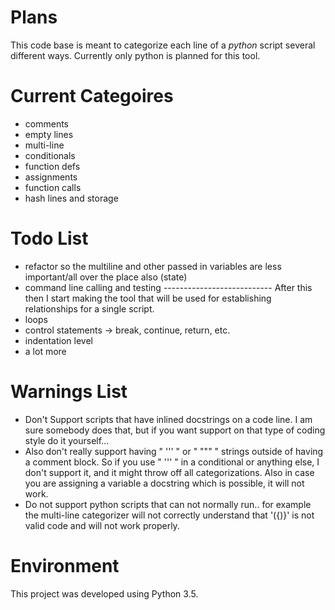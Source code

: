 # Plans
This code base is meant to categorize each line of a *python* script several different ways. Currently only python is planned for this tool.

# Current Categoires
* comments
* empty lines
* multi-line
* conditionals
* function defs
* assignments
* function calls
* hash lines and storage

# Todo List
* refactor so the multiline and other passed in variables are less important/all over the place also  (state)
* command line calling and testing
--------------------------- After this then I start making the tool that will be used for establishing relationships for a single script.
* loops
* control statements -> break, continue, return, etc.
* indentation level
* a lot more

# Warnings List
* Don't Support scripts that have inlined docstrings on a code line. I am sure somebody does that, but if you want support on that type of coding style do it yourself...
* Also don't really support having " ''' " or " """ " strings outside of having a comment block. So if you use " ''' " in a conditional or anything else, I don't support it, and it might throw off all categorizations. Also in case you are assigning a variable a docstring which is possible, it will not work.
* Do not support python scripts that can not normally run.. for example the multi-line categorizer will not correctly understand that '({)}' is not valid code and will not work properly.

# Environment
This project was developed using Python 3.5.